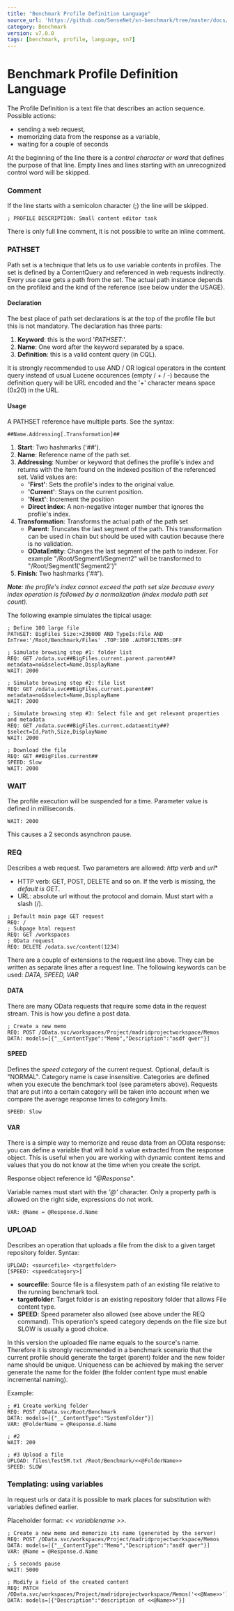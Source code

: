 ```yaml
---
title: "Benchmark Profile Definition Language"
source_url: 'https://github.com/SenseNet/sn-benchmark/tree/master/docs/profile-definition-language.md'
category: Benchmark
version: v7.0.0
tags: [benchmark, profile, language, sn7]
---
```


# Benchmark Profile Definition Language
<a name="BenchmarkProfileDefinitionLanguage"></a>
The Profile Definition is a text file that describes an action sequence. 
Possible actions: 
 - sending a web request, 
 - memorizing data from the response as a variable, 
 - waiting for a couple of seconds
 
At the beginning of the line there is a *control character or word* that defines the purpose of that line. Empty lines and lines starting with an unrecognized control word will be skipped.

### Comment
If the line starts with a semicolon character (;) the line will be skipped.
```text
; PROFILE DESCRIPTION: Small content editor task
```
There is only full line comment, it is not possible to write an inline comment.

### PATHSET

Path set is a technique that lets us to use variable contents in profiles. The set is defined by a ContentQuery and referenced in web requests indirectly. Every use case gets a path from the set. The actual path instance depends on the profileid and the kind of the reference (see below under the USAGE).

#### Declaration

The best place of path set declarations is at the top of the profile file but this is not mandatory. The declaration has three parts:
1. **Keyword**: this is the word '*PATHSET:*'.
2. **Name**: One word after the keyword separated by a space.
3. **Definition**: this is a valid content query (in CQL).

It is strongly recommended to use AND / OR logical operators in the content query instead of usual Lucene occurences (empty / + / -) because the definition query will be URL encoded and the '+' character means space (0x20) in the URL.

#### Usage

A PATHSET reference have multiple parts. See the syntax:
```text
##Name.Addressing[.Transformation]##
```

1. **Start**: Two hashmarks ('##').
2. **Name**: Reference name of the path set.
3. **Addressing**: Number or keyword that defines the profile's index and returns with the item found on the indexed position of the referenced set. Valid values are:
    - **'First'**: Sets the profile's index to the original value.
    - **'Current'**: Stays on the current position.
    - **'Next'**: Increment the position 
    - **Direct index**: A non-negative integer number that ignores the profile's index.
4.  **Transformation**: Transforms the actual path of the path set
    - **Parent**: Truncates the last segment of the path. This transformation can be used in chain but should be used with caution because there is no validation.
    - **ODataEntity**: Changes the last segment of the path to indexer. For example "/Root/Segment1/Segment2" will be transformed to "/Root/Segment1('Segment2')"
5. **Finish**:  Two hashmarks ('##').

***Note**: the profile's index cannot exceed the path set size because every index operation is followed by a normalization (index modulo path set count).*

The following example simulates the tipical usage:
```text
; Define 100 large file
PATHSET: BigFiles Size:>236000 AND TypeIs:File AND InTree:'/Root/Benchmark/Files' .TOP:100 .AUTOFILTERS:OFF

; Simulate browsing step #1: folder list
REQ: GET /odata.svc##BigFiles.current.parent.parent##?metadata=no&$select=Name,DisplayName
WAIT: 2000

; Simulate browsing step #2: file list
REQ: GET /odata.svc##BigFiles.current.parent##?metadata=no&$select=Name,DisplayName
WAIT: 2000

; Simulate browsing step #3: Select file and get relevant properties and metadata
REQ: GET /odata.svc##BigFiles.current.odataentity##?$select=Id,Path,Size,DisplayName
WAIT: 2000

; Download the file
REQ: GET ##BigFiles.current##
SPEED: Slow
WAIT: 2000
```

### WAIT
The profile execution will be suspended for a time. Parameter value is defined in milliseconds.
```text
WAIT: 2000
```
This causes a 2 seconds asynchron pause.

### REQ
Describes a web request. Two parameters are allowed: *http verb* and *url**
- HTTP verb: GET, POST, DELETE and so on. If the verb is missing, the *default is GET*.
- URL: absolute url without the protocol and domain. Must start with a slash (/).
```text
; Default main page GET request
REQ: /
; Subpage html request
REQ: GET /workspaces
; OData request
REQ: DELETE /odata.svc/content(1234)
```

There are a couple of extensions to the request line above. They can be written as separate lines after a request line. The following keywords can be used: *DATA, SPEED, VAR*

#### DATA
There are many OData requests that require some data in the request stream. This is how you define a post data.
```text
; Create a new memo
REQ: POST /OData.svc/workspaces/Project/madridprojectworkspace/Memos
DATA: models=[{"__ContentType":"Memo","Description":"asdf qwer"}]
```

#### SPEED
Defines the *speed category* of the current request. Optional, default is "NORMAL". Category name is case insensitive. Categories are defined when you execute the benchmark tool (see parameters above). Requests that are put into a certain category will be taken into account when we compare the average response times to category limits.
```text
SPEED: Slow
```

#### VAR
There is a simple way to memorize and reuse data from an OData response: you can define a variable that will hold a value extracted from the response object. This is useful when you are working with dynamic content items and values that you do not know at the time when you create the script.

Response object reference id *"@Response"*.

Variable names must start with the *'@'* character. Only a property path is allowed on the right side, expressions do not work.
```text
VAR: @Name = @Response.d.Name
```
### UPLOAD
Describes an operation that uploads a file from the disk to a given target repository folder. Syntax:
```text
UPLOAD: <sourcefile> <targetfolder>
[SPEED: <speedcategory>]
```
  - **sourcefile**: Source file is a filesystem path of an existing file relative to the running benchmark tool. 
  - **targetfolder**: Target folder is an existing repository folder that allows File content type.
  - **SPEED**: Speed parameter also allowed (see above under the REQ command). This operation's speed category depends on the file size but SLOW is usually a good choice.

In this version the uploaded file name equals to the source's name. Therefore it is strongly recommended in a benchmark scenario that the current profile should generate the target (parent) folder and the new folder name should be unique. Uniqueness can be achieved by making the server generate the name for the folder (the folder content type must enable incremental naming).

Example:
```text
; #1 Create working folder
REQ: POST /OData.svc/Root/Benchmark
DATA: models=[{"__ContentType":"SystemFolder"}]
VAR: @FolderName = @Response.d.Name

; #2
WAIT: 200

; #3 Upload a file
UPLOAD: files\Test5M.txt /Root/Benchmark/<<@FolderName>>
SPEED: SLOW
```

### Templating: using variables
In request urls or data it is possible to mark places for substitution with variables defined earlier.

Placeholder format: *<< variablename >>*.

```text
; Create a new memo and memorize its name (generated by the server)
REQ: POST /OData.svc/workspaces/Project/madridprojectworkspace/Memos
DATA: models=[{"__ContentType":"Memo","Description":"asdf qwer"}]
VAR: @Name = @Response.d.Name

; 5 seconds pause
WAIT: 5000

; Modify a field of the created content
REQ: PATCH /OData.svc/workspaces/Project/madridprojectworkspace/Memos('<<@Name>>')
DATA: models=[{"Description":"description of <<@Name>>"}]
```


